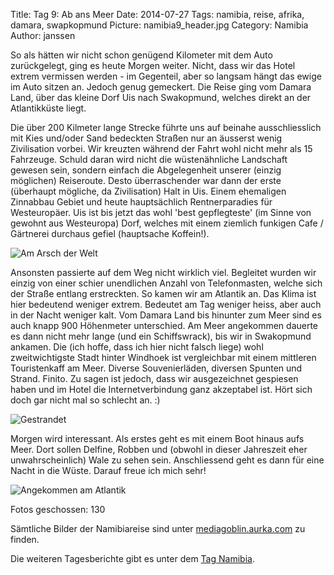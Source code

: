 Title: Tag 9: Ab ans Meer
Date: 2014-07-27
Tags: namibia, reise, afrika, damara, swapkopmund
Picture: namibia9_header.jpg
Category: Namibia
Author: janssen

So als hätten wir nicht schon genügend Kilometer mit dem Auto zurückgelegt, ging es heute Morgen weiter. Nicht, dass wir das Hotel extrem vermissen werden - im Gegenteil, aber so langsam hängt das ewige im Auto sitzen an. Jedoch genug gemeckert. Die Reise ging vom Damara Land, über das kleine Dorf Uis nach Swakopmund, welches direkt an der Atlantikküste liegt.

Die über 200 Kilmeter lange Strecke führte uns auf beinahe ausschliesslich mit Kies und/oder Sand bedeckten Straßen nur an äusserst wenig Zivilisation vorbei. Wir kreuzten während der Fahrt wohl nicht mehr als 15 Fahrzeuge. Schuld daran wird nicht die wüstenähnliche Landschaft gewesen sein, sondern einfach die Abgelegenheit unserer (einzig möglichen) Reiseroute. Desto überraschender war dann der erste (überhaupt mögliche, da Zivilisation) Halt in Uis. Einem ehemaligen Zinnabbau Gebiet und heute hauptsächlich Rentnerparadies für Westeuropäer. Uis ist bis jetzt das wohl 'best gepflegteste' (im Sinne von gewohnt aus Westeuropa) Dorf, welches mit einem ziemlich funkigen Cafe / Gärtnerei durchaus gefiel (hauptsache Koffein!).

![Am Arsch der Welt](http://mediagoblin.aurka.com/mgoblin_media/media_entries/308/ABC3226.medium.jpg)

Ansonsten passierte auf dem Weg nicht wirklich viel. Begleitet wurden wir einzig von einer schier unendlichen Anzahl von Telefonmasten, welche sich der Straße entlang erstreckten. So kamen wir am Atlantik an. Das Klima ist hier bedeutend weniger extrem. Bedeutet am Tag weniger heiss, aber auch in der Nacht weniger kalt. Vom Damara Land bis hinunter zum Meer sind es auch knapp 900 Höhenmeter unterschied. Am Meer angekommen dauerte es dann nicht mehr lange (und ein Schiffswrack), bis wir in Swakopmund ankamen. Die (ich hoffe, dass ich hier nicht falsch liege) wohl zweitwichtigste Stadt hinter Windhoek ist vergleichbar mit einem mittleren Touristenkaff am Meer. Diverse Souvenierläden, diversen Spunten und Strand. Finito. Zu sagen ist jedoch, dass wir ausgezeichnet gespiesen haben und im Hotel die Internetverbindung ganz akzeptabel ist. Hört sich doch gar nicht mal so schlecht an. :)

![Gestrandet](http://mediagoblin.aurka.com/mediagoblin/mg.fcgi/u/janssen/m/auf-sand-gelaufen/)

Morgen wird interessant. Als erstes geht es mit einem Boot hinaus aufs Meer. Dort sollen Delfine, Robben und (obwohl in dieser Jahreszeit eher unwahrscheinlich) Wale zu sehen sein. Anschliessend geht es dann für eine Nacht in die Wüste. Darauf freue ich mich sehr!

![Angekommen am Atlantik](http://mediagoblin.aurka.com/mediagoblin/mg.fcgi/u/janssen/m/kind-vs-meer/)

Fotos geschossen: 130

Sämtliche Bilder der Namibiareise sind unter [mediagoblin.aurka.com](http://mediagoblin.aurka.com/mediagoblin/mg.fcgi/u/janssen/collection/namibia-2014/) zu finden.

Die weiteren Tagesberichte gibt es unter dem [Tag Namibia](http://blog.aurka.com/tag/namibia.html).
